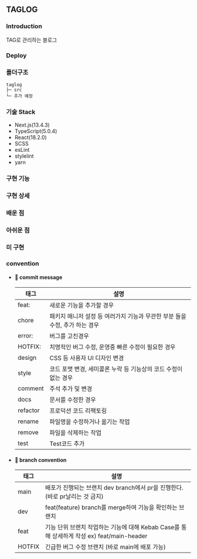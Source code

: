## TAGLOG

### Introduction

TAG로 관리하는 블로그

### Deploy

### 폴더구조

```
taglog
├─ src
└─ 추가 예정

```

### 기술 Stack

- Next.js(13.4.3)
- TypeScript(5.0.4)
- React(18.2.0)
- SCSS
- esLint
- stylelint
- yarn

### 구현 기능

### 구현 상세

### 배운 점

### 아쉬운 점

### 미 구현

### convention

- #### 📝 commit message

  | 태그     | 설명                                                                        |
  | -------- | --------------------------------------------------------------------------- |
  | feat:    | 새로운 기능을 추가할 경우                                                   |
  | chore    | 패키지 매니저 설정 등 여러가지 기능과 무관한 부분 들을 수정, 추가 하는 경우 |
  | error:   | 버그를 고친경우                                                             |
  | HOTFIX:  | 치명적인 버그 수정, 운영중 빠른 수정이 필요한 경우                          |
  | design   | CSS 등 사용자 UI 디자인 변경                                                |
  | style    | 코드 포맷 변경, 세미콜론 누락 등 기능상의 코드 수정이 없는 경우             |
  | comment  | 주석 추가 및 변경                                                           |
  | docs     | 문서를 수정한 경우                                                          |
  | refactor | 프로덕션 코드 리팩토링                                                      |
  | rename   | 파일명을 수정하거나 옮기는 작업                                             |
  | remove   | 파일을 삭제하는 작업                                                        |
  | test     | Test코드 추가                                                               |

- #### 🌱 branch convention
  | 태그   | 설명                                                                                       |
  | ------ | ------------------------------------------------------------------------------------------ |
  | main   | 배포가 진행되는 브랜치 dev branch에서 pr을 진행한다.(바로 pr날리는 것 금지)                |
  | dev    | feat(feature) branch를 merge하여 기능을 확인하는 브랜치                                    |
  | feat   | 기능 단위 브랜치 작업하는 기능에 대해 Kebab Case를 통해 상세하게 작성 ex) feat/main-header |
  | HOTFIX | 긴급한 버그 수정 브랜치 (바로 main에 배포 가능)                                            |
